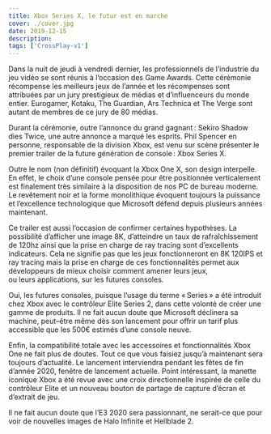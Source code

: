 ```yaml
---
title: Xbox Series X, le futur est en marche
cover: ./cover.jpg
date: 2019-12-15
description: 
tags: ['CrossPlay-v1']
---
```

Dans la nuit de jeudi à vendredi dernier, les professionnels de l’industrie du jeu vidéo se sont réunis à l’occasion des Game Awards. Cette cérémonie récompense les meilleurs jeux de l’année et les récompenses sont attribuées par un jury prestigieux de médias et d’influenceurs du monde entier. Eurogamer, Kotaku, The Guardian, Ars Technica et The Verge sont autant de membres de ce jury de 80 médias. 

Durant la cérémonie, outre l’annonce du grand gagnant : Sekiro Shadow dies Twice, une autre annonce a marqué les esprits. Phil Spencer en personne, responsable de la division Xbox, est venu sur scène présenter le premier trailer de la future génération de console : Xbox Series X. 

Outre le nom (non définitif) évoquant la Xbox One X, son design interpelle. En effet, le choix d’une console pensée pour être positionnée verticalement est finalement très similaire à la disposition de nos PC de bureau moderne. Le revêtement noir et la forme monolithique évoquent toujours la puissance et l’excellence technologique que Microsoft défend depuis plusieurs années maintenant. 

Ce trailer est aussi l’occasion de confirmer certaines hypothèses. La possibilité d’afficher une image 8K, d’atteindre un taux de rafraîchissement de 120hz ainsi que la prise en charge de ray tracing sont d’excellents indicateurs. Cela ne signifie pas que les jeux fonctionneront en 8K 120IPS et ray tracing mais la prise en charge de ces fonctionnalités permet aux développeurs de mieux choisir comment amener leurs jeux, ou leurs applications, sur les futures consoles. 

Oui, les futures consoles, puisque l’usage du terme « Series » a été introduit chez Xbox avec le contrôleur Elite Series 2, dans cette volonté de créer une gamme de produits. Il ne fait aucun doute que Microsoft déclinera sa machine, peut–être même dès son lancement pour offrir un tarif plus accessible que les 500€ estimés d’une console neuve. 

Enfin, la compatibilité totale avec les accessoires et fonctionnalités Xbox One ne fait plus de doutes. Tout ce que vous faisiez jusqu’à maintenant sera toujours d’actualité. Le lancement interviendra pendant les fêtes de fin d’année 2020, fenêtre de lancement actuelle. Point intéressant, la manette iconique Xbox a été revue avec une croix directionnelle inspirée de celle du contrôleur Elite et un nouveau bouton de partage de capture d’écran et d’extrait de jeu. 

Il ne fait aucun doute que l’E3 2020 sera passionnant, ne serait-ce que pour voir de nouvelles images de Halo Infinite et Hellblade 2. 

